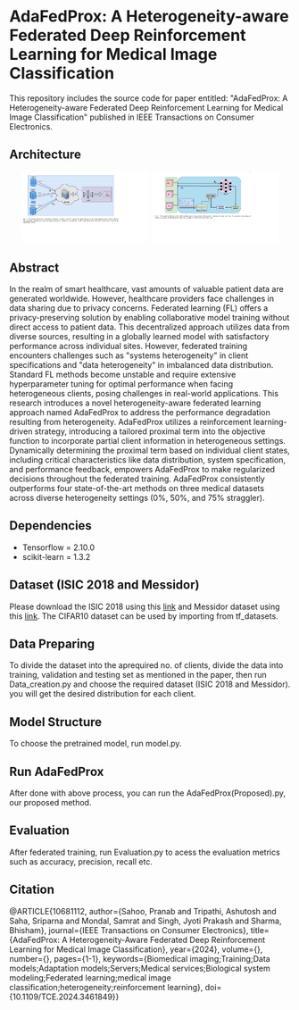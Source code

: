 # AdaFedProx: A Heterogeneity-aware Federated Deep Reinforcement Learning for Medical Image Classification
This repository includes the source code for paper entitled: "AdaFedProx: A Heterogeneity-aware Federated Deep Reinforcement Learning for Medical Image Classification" published in IEEE Transactions on Consumer Electronics.


## Architecture

<p align="center">
  <img src="archi1.png" alt="Architecture 1" width="45%" style="margin-right: 5px;">
  <img src="archi2.png" alt="Architecture 2" width="45%">
</p>





## Abstract

In the realm of smart healthcare, vast amounts of valuable patient data are generated worldwide. However, healthcare providers face challenges in data sharing due to privacy concerns. Federated learning (FL) offers a privacy-preserving solution by enabling collaborative model training without direct access to patient data. This decentralized approach utilizes data from diverse sources, resulting in a globally learned model with satisfactory performance across individual sites. However, federated training encounters challenges such as "systems heterogeneity" in client specifications and "data heterogeneity" in imbalanced data distribution. Standard FL methods become unstable and require extensive hyperparameter tuning for optimal performance when facing heterogeneous clients, posing challenges in real-world applications. This research introduces a novel heterogeneity-aware federated learning approach named AdaFedProx to address the performance degradation resulting from heterogeneity. AdaFedProx utilizes a reinforcement learning-driven strategy, introducing a tailored proximal term into the objective function to incorporate partial client information in heterogeneous settings. Dynamically determining the proximal term based on individual client states, including critical characteristics like data distribution, system specification, and performance feedback, empowers AdaFedProx to make regularized decisions throughout the federated training. AdaFedProx consistently outperforms four state-of-the-art methods on three medical datasets across diverse heterogeneity settings (0%, 50%, and 75% straggler).

## Dependencies
* Tensorflow = 2.10.0
* scikit-learn = 1.3.2
## Dataset (ISIC 2018 and Messidor)
Please download the ISIC 2018 using this  [link](https://challenge.isic-archive.com/data/#2018) and Messidor dataset using this [link](https://www.adcis.net/en/third-party/messidor/). The CIFAR10 dataset can be used by importing from tf_datasets.

## Data Preparing
To divide the dataset into the aprequired no. of clients, divide the data into training, validation and testing set as mentioned in the paper, then run Data_creation.py and choose the required dataset (ISIC 2018 and Messidor). you will get the desired distribution for each client.

## Model Structure
To choose the pretrained model, run model.py.

## Run AdaFedProx

After done with above process, you can run the AdaFedProx(Proposed).py, our proposed method.

## Evaluation
After federated training, run Evaluation.py to acess the evaluation metrics such as accuracy, precision, recall etc.

## Citation
@ARTICLE{10681112,
  author={Sahoo, Pranab and Tripathi, Ashutosh and Saha, Sriparna and Mondal, Samrat and Singh, Jyoti Prakash and Sharma, Bhisham},
  journal={IEEE Transactions on Consumer Electronics}, 
  title={AdaFedProx: A Heterogeneity-Aware Federated Deep Reinforcement Learning for Medical Image Classification}, 
  year={2024},
  volume={},
  number={},
  pages={1-1},
  keywords={Biomedical imaging;Training;Data models;Adaptation models;Servers;Medical services;Biological system modeling;Federated learning;medical image classification;heterogeneity;reinforcement learning},
  doi={10.1109/TCE.2024.3461849}}

